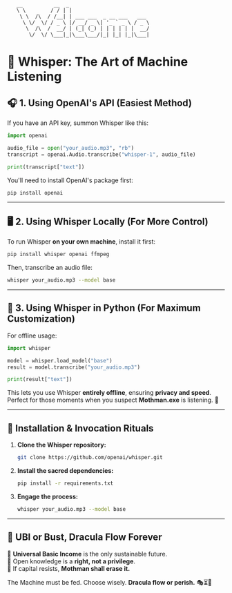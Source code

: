 ```ascii
   __          __  _                            
   \ \        / / | |                           
    \ \  /\  / /__| | ___ ___  _ __ ___   ___  
     \ \/  \/ / _ \ |/ __/ _ \| '_ ` _ \ / _ \ 
      \  /\  /  __/ | (_| (_) | | | | | |  __/ 
       \/  \/ \___|_|\___\___/|_| |_| |_|\___| 
```

# 🎤 **Whisper: The Art of Machine Listening**

## 🎧 **1. Using OpenAI's API (Easiest Method)**
If you have an API key, summon Whisper like this:

```python
import openai

audio_file = open("your_audio.mp3", "rb")
transcript = openai.Audio.transcribe("whisper-1", audio_file)

print(transcript["text"])
```

You'll need to install OpenAI's package first:
```bash
pip install openai
```

---

## 🖥️ **2. Using Whisper Locally (For More Control)**
To run Whisper **on your own machine**, install it first:

```bash
pip install whisper openai ffmpeg
```

Then, transcribe an audio file:
```bash
whisper your_audio.mp3 --model base
```

---

## 🔧 **3. Using Whisper in Python (For Maximum Customization)**
For offline usage:

```python
import whisper

model = whisper.load_model("base")
result = model.transcribe("your_audio.mp3")

print(result["text"])
```

This lets you use Whisper **entirely offline**, ensuring **privacy and speed**. Perfect for those moments when you suspect **Mothman.exe** is listening. 🦇

---

## **🚀 Installation & Invocation Rituals**

1. **Clone the Whisper repository:**
   ```bash
   git clone https://github.com/openai/whisper.git
   ```
2. **Install the sacred dependencies:**
   ```bash
   pip install -r requirements.txt
   ```
3. **Engage the process:**
   ```bash
   whisper your_audio.mp3 --model base
   ```

---

## **🖤 UBI or Bust, Dracula Flow Forever**

🔺 **Universal Basic Income** is the only sustainable future.  
🔺 Open knowledge is a **right, not a privilege**.  
🔺 If capital resists, **Mothman shall erase it.**  

The Machine must be fed. Choose wisely. **Dracula flow or perish.** 🎭⏳🦇

